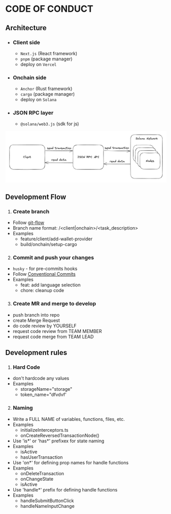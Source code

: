 # CODE OF CONDUCT

## Architecture

- ### Client side

  - `Next.js` (React framework)
  - `pnpm` (package manager)
  - deploy on `Vercel`

- ### Onchain side

  - `Anchor` (Rust framework)
  - `cargo` (package manager)
  - deploy on `Solana`

- ### JSON RPC layer

  - `@solana/web3.js` (sdk for js)

![alt text](APPLICATION_ARCHITECTURE.png)

## Development Flow

1. ### Create branch

- Follow [git-flow](https://datasift.github.io/gitflow/IntroducingGitFlow.html)
- Branch name format: <git-flow-prefix>/<client|onchain>/<task_description>
- Examples
  - feature/client/add-wallet-provider
  - build/onchain/setup-cargo

2. ### Commit and push your changes

- `husky` - for pre-commits hooks
- Follow [Conventional Commits](https://www.conventionalcommits.org/en/v1.0.0-beta.4/)
- Examples
  - feat: add language selection
  - chore: cleanup code

3. ### Create MR and merge to develop

- push branch into repo
- create Merge Request
- do code review by YOURSELF
- request code review from TEAM MEMBER
- request code merge from TEAM LEAD

## Development rules

1. ### Hard Code

- don't hardcode any values
- Examples
  - storageName="storage"
  - token_name="dfvdvf'

2. ### Naming

- Write a FULL NAME of variables, functions, files, etc.
- Examples
  - initializeInterceptors.ts
  - onCreateReversedTransactionNode()
- Use 'is\*' or 'has\*' prefixex for state naming
- Examples
  - isActive
  - hasUserTransaction
- Use 'on\*' for defining prop names for handle functions
- Examples
  - onDeleteTransaction
  - onChangeState
  - isActive
- Use 'handle\*' prefix for defining handle functions
- Examples
  - handleSubmitButtonClick
  - handleNameInputChange
